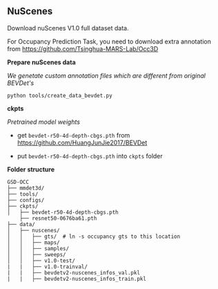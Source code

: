 
## NuScenes
Download nuScenes V1.0 full dataset data.

For Occupancy Prediction Task, you need to download extra annotation from
https://github.com/Tsinghua-MARS-Lab/Occ3D



**Prepare nuScenes data**

*We genetate custom annotation files which are different from original BEVDet's*
```
python tools/create_data_bevdet.py
```


**ckpts**

*Pretrained model weights*


- get ``bevdet-r50-4d-depth-cbgs.pth`` from https://github.com/HuangJunJie2017/BEVDet

- put ``bevdet-r50-4d-depth-cbgs.pth`` into ``ckpts`` folder


**Folder structure**
```
GSD-OCC
├── mmdet3d/
├── tools/
├── configs/
├── ckpts/
│   ├── bevdet-r50-4d-depth-cbgs.pth
    ├── resnet50-0676ba61.pth
├── data/
│   ├── nuscenes/
│   │   ├── gts/  # ln -s occupancy gts to this location
│   │   ├── maps/
│   │   ├── samples/
│   │   ├── sweeps/
│   │   ├── v1.0-test/
|   |   ├── v1.0-trainval/
|   |   ├── bevdetv2-nuscenes_infos_val.pkl
|   |   ├── bevdetv2-nuscenes_infos_train.pkl
```